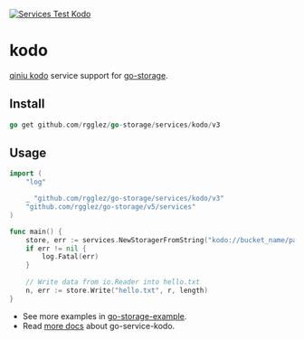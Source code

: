 [![Services Test Kodo](https://github.com/rgglez/go-storage/actions/workflows/services-test-kodo.yml/badge.svg)](https://github.com/rgglez/go-storage/actions/workflows/services-test-kodo.yml)

# kodo

[qiniu kodo](https://www.qiniu.com/products/kodo) service support for [go-storage](https://github.com/rgglez/go-storage).

## Install

```go
go get github.com/rgglez/go-storage/services/kodo/v3
```

## Usage

```go
import (
	"log"

	_ "github.com/rgglez/go-storage/services/kodo/v3"
	"github.com/rgglez/go-storage/v5/services"
)

func main() {
	store, err := services.NewStoragerFromString("kodo://bucket_name/path/to/workdir?credential=hmac:<access_key>:<secret_key>&endpoint=http:<domain>")
	if err != nil {
		log.Fatal(err)
	}
	
	// Write data from io.Reader into hello.txt
	n, err := store.Write("hello.txt", r, length)
}
```

- See more examples in [go-storage-example](https://github.com/rgglez/go-storage-example).
- Read [more docs](https://beyondstorage.io/docs/go-storage/services/kodo) about go-service-kodo.
